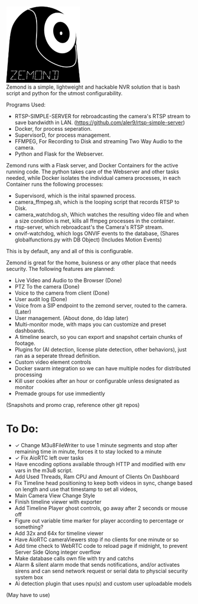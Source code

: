 <img src="python/static/pictures/logo.png" alt="Zemond Logo" width="200"/> <br />
Zemond is a simple, lightweight and hackable NVR solution that is bash script and python for the utmost configurability.

Programs Used:
- RTSP-SIMPLE-SERVER for rebroadcasting the camera's RTSP stream to save bandwidth in LAN. (https://github.com/aler9/rtsp-simple-server)
- Docker, for process seperation.
- SupervisorD, for process management.
- FFMPEG, For Recording to Disk and streaming Two Way Audio to the camera.
- Python and Flask for the Webserver.

Zemond runs with a Flask server, and Docker Containers for the active running code. The python takes care of the Webserver and other tasks needed, while Docker isolates the individual camera processes, in each Container runs the following processes:

- Supervisord, which is the inital spawned process.
- camera_ffmpeg.sh, which is the looping script that records RTSP to Disk.
- camera_watchdog.sh, Which watches the resulting video file and when a size condition is met, kills all ffmpeg processes in the container.
- rtsp-server, which rebroadcast's the Camera's RTSP stream.
- onvif-watchdog, which logs ONVIF events to the database, (Shares globalfunctions.py with DB Object) (Includes Motion Events)

This is by default, any and all of this is configurable.

Zemond is great for the home, buisness or any other place that needs security. The following features are planned:
- Live Video and Audio to the Browser (Done)
- PTZ To the camera (Done)
- Voice to the camera from client (Done)
- User audit log (Done)
- Voice from a SIP endpoint to the zemond server, routed to the camera. (Later)
- User management. (About done, do ldap later)
- Multi-monitor mode, with maps you can customize and preset dashboards.
- A timeline search, so you can export and snapshot certain chunks of footage.
- Plugins for (AI detection, license plate detection, other behaviors), just ran as a seperate thread definition.
- Custom video element controls
- Docker swarm integration so we can have multiple nodes for distributed processing
- Kill user cookies after an hour or configurable unless designated as monitor
- Premade groups for use immediently

(Snapshots and promo crap, reference other git repos)

# To Do:
- ✓ Change M3u8FileWriter to use 1 minute segments and stop after remaining time in minute, forces it to stay locked to a minute
- ✓ Fix AioRTC left over tasks
- Have encoding options available through HTTP and modified with env vars in the m3u8 script.
- Add Used Threads, Ram CPU and Amount of Clients On Dashboard
- Fix Timeline head positioning to keep both videos in sync, change based on length and use that timestamp to set all videos,
- Main Camera View Change Style
- Finish timeline viewer with exporter
- Add Timeline Player ghost controls, go away after 2 seconds or mouse off
- Figure out variable time marker for player according to percentage or something?
- Add 32x and 64x for timeline viewer
- Have AioRTC cameraViewers stop if no clients for one minute or so
- Add time check to WebRTC code to reload page if midnight, to prevent Server Side Qlong integer overflow
- Make database calls own file with try and catchs
- Alarm & silent alarm mode that sends notifications, and/or activates sirens and can send network request or serial data to physcial security system box
- Ai detection plugin that uses npu(s) and custom user uploadable models

(May have to use)
<meta http-equiv="Content-Security-Policy" content="default-src 'self'; script-src 'self' 'unsafe-inline'; connect-src 'self' blob: data:; img-src 'self' data:; style-src 'self' 'unsafe-inline'; media-src 'self' blob: data:;">